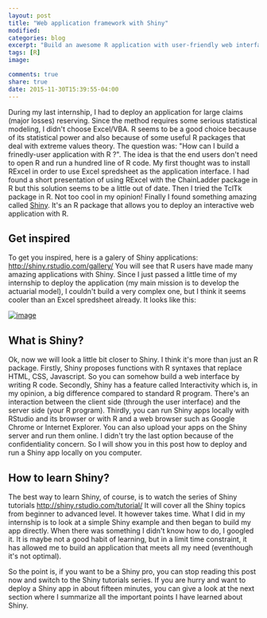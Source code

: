 ```yaml
---
layout: post
title: "Web application framework with Shiny"
modified:
categories: blog
excerpt: "Build an awesome R application with user-friendly web interface"
tags: [R]
image:

comments: true
share: true
date: 2015-11-30T15:39:55-04:00
---
```


During my last internship, I had to deploy an application for large claims (major losses) reserving. Since the method requires some serious statistical modeling, I didn't choose Excel/VBA. R seems to be a good choice because of its statistical power and also because of some useful R packages that deal with extreme values theory. The question was: "How can I build a frinedly-user application with R ?". The idea is that the end users don't need to open R and run a hundred line of R code. My first thought was to install RExcel in order to use Excel spredsheet as the application interface. I had found a short presentation of using RExcel with the ChainLadder package in R but this solution seems to be a little out of date. Then I tried the TclTk package in R. Not too cool in my opinion! Finally I found something amazing called [Shiny](). It's an R package that allows you to deploy an interactive web application with R. 

## Get inspired

To get you inspired, here is a galery of Shiny applications: http://shiny.rstudio.com/gallery/
You will see that R users have made many amazing applications with Shiny. Since I just passed a little time of my internship to deploy the application (my main mission is to develop the actuarial model), I couldn't build a very complex one, but I think it seems cooler than an Excel spredsheet already. It looks like this:

<a href="{{ site.url }}/images/MajorLossesReserving.gif"><img src="{{ site.url }}/images/MajorLossesReserving.gif" alt="image"></a>

## What is Shiny?

Ok, now we will look a little bit closer to Shiny. I think it's more than just an R package. 
Firstly, Shiny proposes functions with R syntaxes that replace HTML, CSS, Javascript. So you can somehow build a web interface by writing R code. Secondly, Shiny has a feature called Interactivity which is, in my opinion, a big difference compared to standard R program. There's an interaction between the client side (through the user interface) and the server side (your R program). Thirdly, you can run Shiny apps locally with RStudio and its browser or with R and a web browser such as Google Chrome or Internet Explorer. You can also upload your apps on the Shiny server and run them online. I didn't try the last option because of the confidentiality concern. So I will show you in this post how to deploy and run a Shiny app locally on you computer.

## How to learn Shiny?
The best way to learn Shiny, of course, is to watch the series of Shiny tutorials http://shiny.rstudio.com/tutorial/ It will cover all the Shiny topics from beginner to advanced level. It however takes time. What I did in my internship is to look at a simple Shiny example and then began to build my app directly. When there was something I didn't know how to do, I googled it. It is maybe not a good habit of learning, but in a limit time constraint, it has allowed me to build an application that meets all my need (eventhough it's not optimal). 

So the point is, if you want to be a Shiny pro, you can stop reading this post now and switch to the Shiny tutorials series. If you are hurry and want to deploy a Shiny app in about fifteen minutes, you can give a look at the next section where I summarize all the important points I have learned about Shiny.
